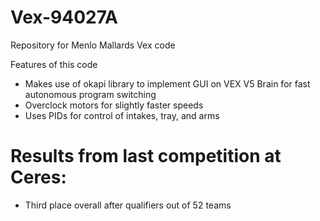 # Vex-94027A
Repository for Menlo Mallards Vex code

Features of this code
- Makes use of okapi library to implement GUI on VEX V5 Brain for fast autonomous program switching
- Overclock motors for slightly faster speeds
- Uses PIDs for control of intakes, tray, and arms

# Results from last competition at Ceres:
- Third place overall after qualifiers out of 52 teams
